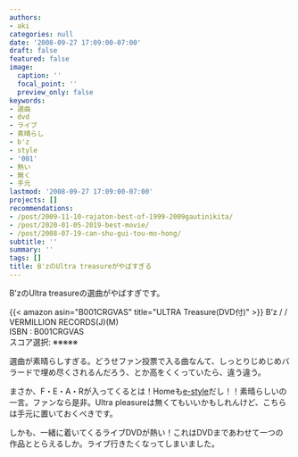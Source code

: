 ```yaml
---
authors:
- aki
categories: null
date: '2008-09-27 17:09:00-07:00'
draft: false
featured: false
image:
  caption: ''
  focal_point: ''
  preview_only: false
keywords:
- 選曲
- dvd
- ライブ
- 素晴らし
- b'z
- style
- '001'
- 熱い
- 無く
- 手元
lastmod: '2008-09-27 17:09:00-07:00'
projects: []
recommendations:
- /post/2009-11-10-rajaton-best-of-1999-2009gautinikita/
- /post/2020-01-05-2019-best-movie/
- /post/2008-07-19-can-shu-gui-tou-mo-hong/
subtitle: ''
summary: ''
tags: []
title: B'zのUltra treasureがやばすぎる
---
```


B'zのUltra treasureの選曲がやばすぎです。  
  
 {{< amazon asin="B001CRGVAS" title="ULTRA Treasure(DVD付)" >}}
B’z / / VERMILLION RECORDS(J)(M)  
ISBN : B001CRGVAS  
スコア選択: ※※※※※  
  
選曲が素晴らしすぎる。どうせファン投票で入る曲なんて、しっとりじめじめバラードで埋め尽くされるんだろう、とか高をくくっていたら、違う違う。  
  
まさか、F・E・A・Rが入ってくるとは！Homeも[e-style](http://www5.atwiki.jp/bz-words/pages/193.html)だし！！素晴らしいの一言。ファンなら是非。Ultra pleasureは無くてもいいかもしれんけど、こちらは手元に置いておくべきです。  
  
しかも、一緒に着いてくるライブDVDが熱い！これはDVDまであわせて一つの作品ととらえるしか。ライブ行きたくなってしまいました。